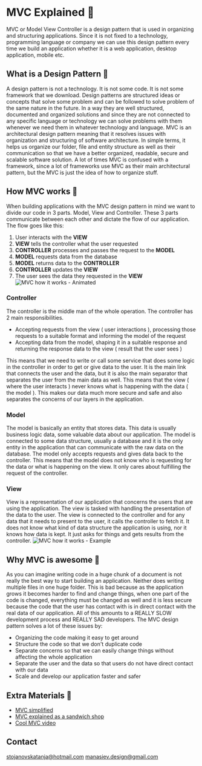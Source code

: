 # MVC Explained 🍩

MVC or Model View Controller is a design pattern that is used in organizing and structuring applications. Since it is not fixed to a technology, programming language or company we can use this design pattern every time we build an application whether it is a web application, desktop application, mobile etc.

## What is a Design Pattern 🔹

A design pattern is not a technology. It is not some code. It is not some framework that we download. Design patterns are structured ideas or concepts that solve some problem and can be followed to solve problem of the same nature in the future. In a way they are well structured, documented and organized solutions and since they are not connected to any specific language or technology we can solve problems with them whenever we need them in whatever technology and language. MVC is an architectural design pattern meaning that it resolves issues with organization and structuring of software architecture. In simple terms, it helps us organize our folder, file and entity structure as well as their communication so that we have a better organized, readable, secure and scalable software solution. A lot of times MVC is confused with a framework, since a lot of frameworks use MVC as their main architectural pattern, but the MVC is just the idea of how to organize stuff.

## How MVC works 🔹

When building applications with the MVC design pattern in mind we want to divide our code in 3 parts. Model, View and Controller. These 3 parts communicate between each other and dictate the flow of our application. The flow goes like this:

1. User interacts with the **VIEW**
2. **VIEW** tells the controller what the user requested
3. **CONTROLLER** processes and passes the request to the **MODEL**
4. **MODEL** requests data from the database
5. **MODEL** returns data to the **CONTROLLER**
6. **CONTROLLER** updates the **VIEW**
7. The user sees the data they requested in the **VIEW**
   ![MVC how it works - Animated](img/mvc1.gif)

### Controller

The controller is the middle man of the whole operation. The controller has 2 main responsibilities.

- Accepting requests from the view ( user interactions ), processing those requests to a suitable format and informing the model of the request
- Accepting data from the model, shaping it in a suitable response and returning the response data to the view ( result that the user sees )

This means that we need to write or call some service that does some logic in the controller in order to get or give data to the user. It is the main link that connects the user and the data, but it is also the main separator that separates the user from the main data as well. This means that the view ( where the user interacts ) never knows what is happening with the data ( the model ). This makes our data much more secure and safe and also separates the concerns of our layers in the application.

### Model

The model is basically an entity that stores data. This data is usually business logic data, some valuable data about our application. The model is connected to some data structure, usually a database and it is the only entity in the application that can communicate with the raw data on the database. The model only accepts requests and gives data back to the controller. This means that the model does not know who is requesting for the data or what is happening on the view. It only cares about fulfilling the request of the controller.

### View

View is a representation of our application that concerns the users that are using the application. The view is tasked with handling the presentation of the data to the user. The view is connected to the controller and for any data that it needs to present to the user, it calls the controller to fetch it. It does not know what kind of data structure the application is using, nor it knows how data is kept. It just asks for things and gets results from the controller.
![MVC how it works - Example](img/mvc2.png)

## Why MVC is awesome 🔹

As you can imagine writing code in a huge chunk of a document is not really the best way to start building an application. Neither does writing multiple files in one huge folder. This is bad because as the application grows it becomes harder to find and change things, when one part of the code is changed, everything must be changed as well and it is less secure because the code that the user has contact with is in direct contact with the real data of our application. All of this amounts to a REALLY SLOW development process and REALLY SAD developers. The MVC design pattern solves a lot of these issues by:

- Organizing the code making it easy to get around
- Structure the code so that we don't duplicate code
- Separate concerns so that we can easily change things without affecting the whole application
- Separate the user and the data so that users do not have direct contact with our data
- Scale and develop our application faster and safer

## Extra Materials 📘

- [MVC simplified](https://www.guru99.com/mvc-tutorial.html)
- [MVC explained as a sandwich shop](https://www.freecodecamp.org/news/simplified-explanation-to-mvc-5d307796df30/)
- [Cool MVC video](https://www.youtube.com/watch?v=1IsL6g2ixak)

## Contact
stojanovskatanja@hotmail.com
manasiev.design@gmail.com
